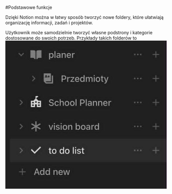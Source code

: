 #Podstawowe funkcje

Dzięki Notion można w łatwy sposób tworzyć nowe foldery, które ułatwiają organizację informacji, zadań i projektów.

Użytkownik może samodzielnie tworzyć własne podstrony i kategorie dostosowane do swoich potrzeb. Przykłady takich folderów to
![](img/1przyklad.jpg)